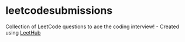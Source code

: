 # leetcodesubmissions
Collection of LeetCode questions to ace the coding interview! - Created using [LeetHub](https://github.com/QasimWani/LeetHub)
